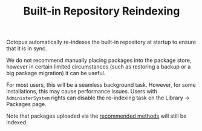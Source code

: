 ﻿---
title: Built-in Repository Reindexing

---


Octopus automatically re-indexes the built-in repository at startup to ensure that it is in sync.


We do not recommend manually placing packages into the package store, however in certain limited circumstances (such as restoring a backup or a big package migration) it can be useful.


For most users, this will be a seamless background task. However, for some installations, this may cause performance issues. Users with `AdministerSystem` rights can disable the re-indexing task on the Library -> Packages page.


Note that packages uploaded via the [recommended methods](/docs/home/packaging-applications/package-repositories/pushing-packages-to-the-built-in-repository.md) will still be indexed.
